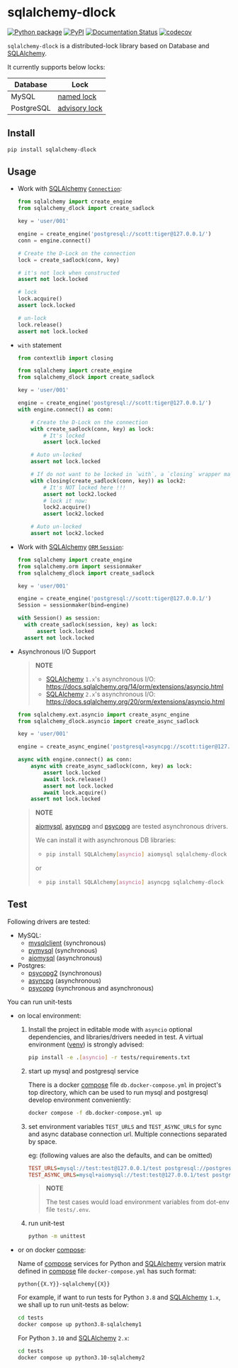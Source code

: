 # sqlalchemy-dlock

[![Python package](https://github.com/tanbro/sqlalchemy-dlock/actions/workflows/python-package.yml/badge.svg)](https://github.com/tanbro/sqlalchemy-dlock/actions/workflows/python-package.yml)
[![PyPI](https://img.shields.io/pypi/v/sqlalchemy-dlock)](https://pypi.org/project/sqlalchemy-dlock/)
[![Documentation Status](https://readthedocs.org/projects/sqlalchemy-dlock/badge/?version=latest)](https://sqlalchemy-dlock.readthedocs.io/en/latest/)
[![codecov](https://codecov.io/gh/tanbro/sqlalchemy-dlock/branch/main/graph/badge.svg)](https://codecov.io/gh/tanbro/sqlalchemy-dlock)

`sqlalchemy-dlock` is a distributed-lock library based on Database and [SQLAlchemy][].

It currently supports below locks:

 Database  |                                             Lock
---------- | ---------------------------------------------------------------------------------------------
MySQL      | [named lock](https://dev.mysql.com/doc/refman/en/locking-functions.html)
PostgreSQL | [advisory lock](https://www.postgresql.org/docs/current/explicit-locking.html#ADVISORY-LOCKS)

## Install

```bash
pip install sqlalchemy-dlock
```

## Usage

- Work with [SQLAlchemy][] [`Connection`](https://docs.sqlalchemy.org/20/core/connections.html):

  ```python
  from sqlalchemy import create_engine
  from sqlalchemy_dlock import create_sadlock

  key = 'user/001'

  engine = create_engine('postgresql://scott:tiger@127.0.0.1/')
  conn = engine.connect()

  # Create the D-Lock on the connection
  lock = create_sadlock(conn, key)

  # it's not lock when constructed
  assert not lock.locked

  # lock
  lock.acquire()
  assert lock.locked

  # un-lock
  lock.release()
  assert not lock.locked
  ```

- `with` statement

  ```python
  from contextlib import closing

  from sqlalchemy import create_engine
  from sqlalchemy_dlock import create_sadlock

  key = 'user/001'

  engine = create_engine('postgresql://scott:tiger@127.0.0.1/')
  with engine.connect() as conn:

      # Create the D-Lock on the connection
      with create_sadlock(conn, key) as lock:
          # It's locked
          assert lock.locked

      # Auto un-locked
      assert not lock.locked

      # If do not want to be locked in `with`, a `closing` wrapper may help
      with closing(create_sadlock(conn, key)) as lock2:
          # It's NOT locked here !!!
          assert not lock2.locked
          # lock it now:
          lock2.acquire()
          assert lock2.locked

      # Auto un-locked
      assert not lock2.locked
  ```

- Work with [SQLAlchemy][] [`ORM` `Session`](https://docs.sqlalchemy.org/en/20/orm/session.html):

  ```python
  from sqlalchemy import create_engine
  from sqlalchemy.orm import sessionmaker
  from sqlalchemy_dlock import create_sadlock

  key = 'user/001'

  engine = create_engine('postgresql://scott:tiger@127.0.0.1/')
  Session = sessionmaker(bind=engine)

  with Session() as session:
    with create_sadlock(session, key) as lock:
        assert lock.locked
    assert not lock.locked
  ```

- Asynchronous I/O Support

  > **NOTE**
  >
  > - [SQLAlchemy][] `1.x`'s asynchronous I/O: <https://docs.sqlalchemy.org/14/orm/extensions/asyncio.html>
  > - [SQLAlchemy][] `2.x`'s asynchronous I/O: <https://docs.sqlalchemy.org/20/orm/extensions/asyncio.html>

  ```python
  from sqlalchemy.ext.asyncio import create_async_engine
  from sqlalchemy_dlock.asyncio import create_async_sadlock

  key = 'user/001'

  engine = create_async_engine('postgresql+asyncpg://scott:tiger@127.0.0.1/')

  async with engine.connect() as conn:
      async with create_async_sadlock(conn, key) as lock:
          assert lock.locked
          await lock.release()
          assert not lock.locked
          await lock.acquire()
      assert not lock.locked
  ```

  > **NOTE**
  >
  > [aiomysql][], [asyncpg][] and [psycopg][] are tested asynchronous drivers.
  >
  > We can install it with asynchronous DB libraries:
  >
  > - ```bash
  >   pip install SQLAlchemy[asyncio] aiomysql sqlalchemy-dlock
  >   ```
  >
  > or
  >
  > - ```bash
  >   pip install SQLAlchemy[asyncio] asyncpg sqlalchemy-dlock
  >   ```

## Test

Following drivers are tested:

- MySQL:
  - [mysqlclient][] (synchronous)
  - [pymysql][] (synchronous)
  - [aiomysql][] (asynchronous)
- Postgres:
  - [psycopg2][] (synchronous)
  - [asyncpg][] (asynchronous)
  - [psycopg][] (synchronous and asynchronous)

You can run unit-tests

- on local environment:

  1. Install the project in editable mode with `asyncio` optional dependencies, and libraries/drivers needed in test. A virtual environment ([venv][]) is strongly advised:

     ```bash
     pip install -e .[asyncio] -r tests/requirements.txt
     ```

  1. start up mysql and postgresql service

     There is a docker [compose][] file `db.docker-compose.yml` in project's top directory,
     which can be used to run mysql and postgresql develop environment conveniently:

     ```bash
     docker compose -f db.docker-compose.yml up
     ```

  1. set environment variables `TEST_URLS` and `TEST_ASYNC_URLS` for sync and async database connection url.
     Multiple connections separated by space.

     eg: (following values are also the defaults, and can be omitted)

     ```ini
     TEST_URLS=mysql://test:test@127.0.0.1/test postgresql://postgres:test@127.0.0.1/
     TEST_ASYNC_URLS=mysql+aiomysql://test:test@127.0.0.1/test postgresql+asyncpg://postgres:test@127.0.0.1/
     ```

     > **NOTE**
     >
     > The test cases would load environment variables from dot-env file `tests/.env`.

  1. run unit-test

     ```bash
     python -m unittest
     ```

- or on docker [compose][]:

  Name of [compose][] services for Python and [SQLAlchemy][] version matrix defined in [compose][] file `docker-compose.yml` has such format:

      python{{X.Y}}-sqlalchemy{{X}}

  For example, if want to run tests for Python `3.8` and [SQLAlchemy][] `1.x`, we shall up to run unit-tests as below:

  ```bash
  cd tests
  docker compose up python3.8-sqlalchemy1
  ```

  For Python `3.10` and [SQLAlchemy][] `2.x`:

  ```bash
  cd tests
  docker compose up python3.10-sqlalchemy2
  ```

[SQLAlchemy]: https://www.sqlalchemy.org/ "The Python SQL Toolkit and Object Relational Mapper"
[venv]: https://docs.python.org/library/venv.html "The venv module supports creating lightweight “virtual environments”, each with their own independent set of Python packages installed in their site directories. "
[mysqlclient]: https://pypi.org/project/mysqlclient/ "Python interface to MySQL"
[psycopg2]: https://pypi.org/project/psycopg2/ "PostgreSQL database adapter for Python"
[psycopg]: https://pypi.org/project/psycopg/ "Psycopg 3 is a modern implementation of a PostgreSQL adapter for Python."
[aiomysql]: https://pypi.org/project/aiomysql/ "aiomysql is a “driver” for accessing a MySQL database from the asyncio (PEP-3156/tulip) framework."
[asyncpg]: https://pypi.org/project/asyncpg/ "asyncpg is a database interface library designed specifically for PostgreSQL and Python/asyncio. "
[pymysql]: https://pypi.org/project/pymysql/ "Pure Python MySQL Driver"
[compose]: https://docs.docker.com/compose/ "Compose is a tool for defining and running multi-container Docker applications."
